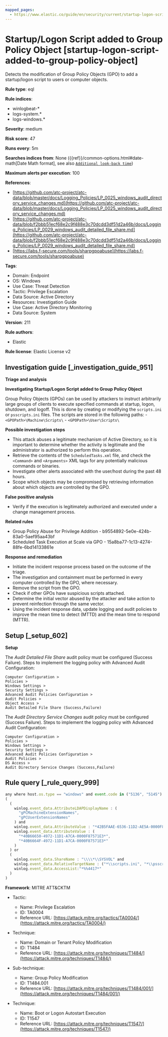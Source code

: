 ```yaml
---
mapped_pages:
  - https://www.elastic.co/guide/en/security/current/startup-logon-script-added-to-group-policy-object.html
---
```


# Startup/Logon Script added to Group Policy Object [startup-logon-script-added-to-group-policy-object]

Detects the modification of Group Policy Objects (GPO) to add a startup/logon script to users or computer objects.

**Rule type**: eql

**Rule indices**:

* winlogbeat-*
* logs-system.*
* logs-windows.*

**Severity**: medium

**Risk score**: 47

**Runs every**: 5m

**Searches indices from**: None ({{ref}}/common-options.html#date-math[Date Math format], see also [`Additional look-back time`](docs-content://solutions/security/detect-and-alert/create-detection-rule.md#rule-schedule))

**Maximum alerts per execution**: 100

**References**:

* [https://github.com/atc-project/atc-data/blob/master/docs/Logging_Policies/LP_0025_windows_audit_directory_service_changes.md](https://github.com/atc-project/atc-data/blob/master/docs/Logging_Policies/LP_0025_windows_audit_directory_service_changes.md)
* [https://github.com/atc-project/atc-data/blob/f2bbb51ecf68e2c9f488e3c70dcdd3df51d2a46b/docs/Logging_Policies/LP_0029_windows_audit_detailed_file_share.md](https://github.com/atc-project/atc-data/blob/f2bbb51ecf68e2c9f488e3c70dcdd3df51d2a46b/docs/Logging_Policies/LP_0029_windows_audit_detailed_file_share.md)
* [https://labs.f-secure.com/tools/sharpgpoabuse](https://labs.f-secure.com/tools/sharpgpoabuse)

**Tags**:

* Domain: Endpoint
* OS: Windows
* Use Case: Threat Detection
* Tactic: Privilege Escalation
* Data Source: Active Directory
* Resources: Investigation Guide
* Use Case: Active Directory Monitoring
* Data Source: System

**Version**: 211

**Rule authors**:

* Elastic

**Rule license**: Elastic License v2

## Investigation guide [_investigation_guide_951]

**Triage and analysis**

**Investigating Startup/Logon Script added to Group Policy Object**

Group Policy Objects (GPOs) can be used by attackers to instruct arbitrarily large groups of clients to execute specified commands at startup, logon, shutdown, and logoff. This is done by creating or modifying the `scripts.ini` or `psscripts.ini` files. The scripts are stored in the following paths: - `<GPOPath>\Machine\Scripts\` - `<GPOPath>\User\Scripts\`

**Possible investigation steps**

* This attack abuses a legitimate mechanism of Active Directory, so it is important to determine whether the activity is legitimate and the administrator is authorized to perform this operation.
* Retrieve the contents of the `ScheduledTasks.xml` file, and check the `<Command>` and `<Arguments>` XML tags for any potentially malicious commands or binaries.
* Investigate other alerts associated with the user/host during the past 48 hours.
* Scope which objects may be compromised by retrieving information about which objects are controlled by the GPO.

**False positive analysis**

* Verify if the execution is legitimately authorized and executed under a change management process.

**Related rules**

* Group Policy Abuse for Privilege Addition - b9554892-5e0e-424b-83a0-5aef95aa43bf
* Scheduled Task Execution at Scale via GPO - 15a8ba77-1c13-4274-88fe-6bd14133861e

**Response and remediation**

* Initiate the incident response process based on the outcome of the triage.
* The investigation and containment must be performed in every computer controlled by the GPO, where necessary.
* Remove the script from the GPO.
* Check if other GPOs have suspicious scripts attached.
* Determine the initial vector abused by the attacker and take action to prevent reinfection through the same vector.
* Using the incident response data, update logging and audit policies to improve the mean time to detect (MTTD) and the mean time to respond (MTTR).


## Setup [_setup_602]

**Setup**

The *Audit Detailed File Share* audit policy must be configured (Success Failure). Steps to implement the logging policy with Advanced Audit Configuration:

```
Computer Configuration >
Policies >
Windows Settings >
Security Settings >
Advanced Audit Policies Configuration >
Audit Policies >
Object Access >
Audit Detailed File Share (Success,Failure)
```

The *Audit Directory Service Changes* audit policy must be configured (Success Failure). Steps to implement the logging policy with Advanced Audit Configuration:

```
Computer Configuration >
Policies >
Windows Settings >
Security Settings >
Advanced Audit Policies Configuration >
Audit Policies >
DS Access >
Audit Directory Service Changes (Success,Failure)
```


## Rule query [_rule_query_999]

```js
any where host.os.type == "windows" and event.code in ("5136", "5145") and
(
  (
    winlog.event_data.AttributeLDAPDisplayName : (
      "gPCMachineExtensionNames",
      "gPCUserExtensionNames"
    ) and
    winlog.event_data.AttributeValue : "*42B5FAAE-6536-11D2-AE5A-0000F87571E3*" and
    winlog.event_data.AttributeValue : (
      "*40B66650-4972-11D1-A7CA-0000F87571E3*",
      "*40B6664F-4972-11D1-A7CA-0000F87571E3*"
    )
  ) or
  (
    winlog.event_data.ShareName : "\\\\*\\SYSVOL" and
    winlog.event_data.RelativeTargetName : ("*\\scripts.ini", "*\\psscripts.ini") and
    winlog.event_data.AccessList:"*%%4417*"
  )
)
```

**Framework**: MITRE ATT&CKTM

* Tactic:

    * Name: Privilege Escalation
    * ID: TA0004
    * Reference URL: [https://attack.mitre.org/tactics/TA0004/](https://attack.mitre.org/tactics/TA0004/)

* Technique:

    * Name: Domain or Tenant Policy Modification
    * ID: T1484
    * Reference URL: [https://attack.mitre.org/techniques/T1484/](https://attack.mitre.org/techniques/T1484/)

* Sub-technique:

    * Name: Group Policy Modification
    * ID: T1484.001
    * Reference URL: [https://attack.mitre.org/techniques/T1484/001/](https://attack.mitre.org/techniques/T1484/001/)

* Technique:

    * Name: Boot or Logon Autostart Execution
    * ID: T1547
    * Reference URL: [https://attack.mitre.org/techniques/T1547/](https://attack.mitre.org/techniques/T1547/)



